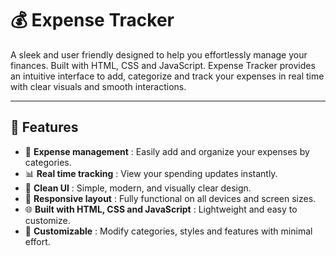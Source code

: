 # 💰 Expense Tracker

A sleek and user friendly designed to help you effortlessly manage your finances. Built with HTML, CSS and JavaScript. Expense Tracker provides an intuitive interface to add, categorize and track your expenses in real time with clear visuals and smooth interactions.

---

## 🚀 Features  
- 📝 **Expense management** : Easily add and organize your expenses by categories. 
- 📊 **Real time tracking** : View your spending updates instantly.  
- 🎨 **Clean UI** : Simple, modern, and visually clear design.  
- 📱 **Responsive layout** : Fully functional on all devices and screen sizes.  
- 🌐 **Built with HTML, CSS and JavaScript** : Lightweight and easy to customize.  
- 🔧 **Customizable** : Modify categories, styles and features with minimal effort.  
